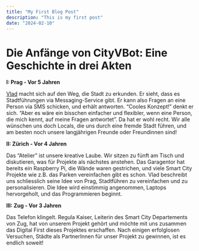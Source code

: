 ```yaml
---
title: "My First Blog Post"
description: "This is my first post"
date: "2024-02-10"
---
```


# Die Anfänge von CityVBot: Eine Geschichte in drei Akten

**I: Prag - Vor 5 Jahren**

[Vlad](https://www.linkedin.com/in/bunkinv/) macht sich auf den Weg, die Stadt zu erkunden. Er sieht, dass es Stadtführungen via Messaging-Service gibt.
Er kann also Fragen an eine Person via SMS schicken, und erhält antworten. “Cooles Konzept!” denkt er sich. “Aber es wäre ein bisschen einfacher und flexibler, 
wenn eine Person, die mich kennt, auf meine Fragen antwortet”. Da hat er wohl recht. Wir alle wünschen uns doch Locals, die uns durch eine fremde Stadt führen, 
und am besten noch unsere langjährigen Freunde oder Freundinnen sind!

**II: Zürich - Vor 4 Jahren**

Das “Atelier” ist unsere kreative Laube. Wir sitzen zu fünft am Tisch und diskutieren, was für Projekte als nächstes anstehen. 
Das Garagentor hat  bereits ein Raspberry Pi, die Wände waren gestrichen, und viele Smart City Projekte wie z.B. das Parken vereinfachen gibt es schon. Vlad beschreibt uns schliesslich seine Idee von Prag, 
Stadtführen zu vereinfachen und zu personalisieren. Die Idee wird einstimmig angenommen, Laptops hervorgeholt, und das Programmieren beginnt.

**III: Zug - Vor 3 Jahren**

Das Telefon klingelt. Regula Kaiser, Leiterin des Smart City Departements von Zug, hat von unserem Projekt gehört und möchte mit uns zusammen das Digital 
First dieses Projektes erschaffen. Nach einigen erfolglosen Versuchen, Städte als PartnerInnen für unser Projekt zu gewinnen, ist es endlich soweit!
